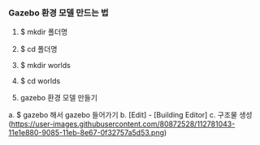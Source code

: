 ### Gazebo 환경 모델 만드는 법

1. $ mkdir 폴더명
2. $ cd 폴더명
3. $ mkdir worlds
4. $ cd worlds

5. gazebo 환경 모델 만들기

  a. $ gazebo 해서 gazebo 들어가기
  b. [Edit] - [Building Editor]
  c. 구조물 생성
  (https://user-images.githubusercontent.com/80872528/112781043-11e1e880-9085-11eb-8e67-0f32757a5d53.png)
  
  


